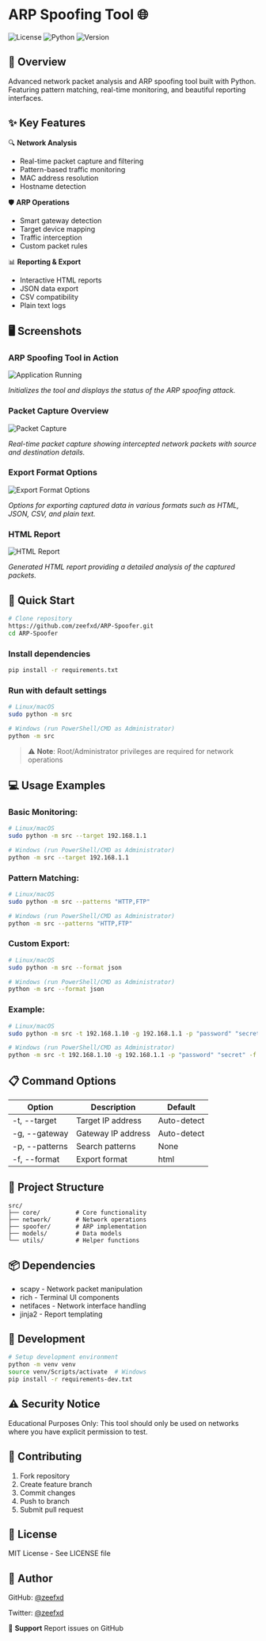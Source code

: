 # ARP Spoofing Tool 🌐

![License](https://img.shields.io/badge/license-MIT-blue.svg)
![Python](https://img.shields.io/badge/python-3.8+-orange.svg)
![Version](https://img.shields.io/badge/version-1.0.0-green.svg)

## 🎯 Overview
Advanced network packet analysis and ARP spoofing tool built with Python. Featuring pattern matching, real-time monitoring, and beautiful reporting interfaces.

## ✨ Key Features

🔍 **Network Analysis**
- Real-time packet capture and filtering
- Pattern-based traffic monitoring
- MAC address resolution
- Hostname detection

🛡️ **ARP Operations**
- Smart gateway detection
- Target device mapping
- Traffic interception
- Custom packet rules

📊 **Reporting & Export**
- Interactive HTML reports
- JSON data export
- CSV compatibility
- Plain text logs

## 🖥️ Screenshots

### ARP Spoofing Tool in Action

![Application Running](https://github.com/user-attachments/assets/338cf463-e9d3-4b49-8980-c1c21bad3036)

*Initializes the tool and displays the status of the ARP spoofing attack.*

### Packet Capture Overview

![Packet Capture](https://github.com/user-attachments/assets/7f34867a-d088-4ce1-9ded-ec7c595651f1)

*Real-time packet capture showing intercepted network packets with source and destination details.*

### Export Format Options

![Export Format Options](https://github.com/user-attachments/assets/dd164e81-62ff-4596-b2ba-196689833d78)

*Options for exporting captured data in various formats such as HTML, JSON, CSV, and plain text.*

### HTML Report

![HTML Report](https://github.com/user-attachments/assets/177ac313-68b5-49df-b5fd-2d993401ef5a)

*Generated HTML report providing a detailed analysis of the captured packets.*


## 🚀 Quick Start

```bash
# Clone repository
https://github.com/zeefxd/ARP-Spoofer.git
cd ARP-Spoofer
```

### Install dependencies
```bash
pip install -r requirements.txt
```

### Run with default settings
```bash
# Linux/macOS
sudo python -m src

# Windows (run PowerShell/CMD as Administrator)
python -m src
```

> ⚠️ **Note**: Root/Administrator privileges are required for network operations

## 💻 **Usage Examples**

### Basic Monitoring:
```bash
# Linux/macOS
sudo python -m src --target 192.168.1.1

# Windows (run PowerShell/CMD as Administrator)
python -m src --target 192.168.1.1
```

### Pattern Matching:
```bash
# Linux/macOS
sudo python -m src --patterns "HTTP,FTP"

# Windows (run PowerShell/CMD as Administrator)
python -m src --patterns "HTTP,FTP"
```

### Custom Export:
```bash
# Linux/macOS
sudo python -m src --format json

# Windows (run PowerShell/CMD as Administrator)
python -m src --format json
```

### Example:
```bash
# Linux/macOS
sudo python -m src -t 192.168.1.10 -g 192.168.1.1 -p "password" "secret" -f html

# Windows (run PowerShell/CMD as Administrator)
python -m src -t 192.168.1.10 -g 192.168.1.1 -p "password" "secret" -f html
```

## 📋 **Command Options**

| Option       | Description           | Default       |
|--------------|-----------------------|---------------|
| -t, --target | Target IP address     | Auto-detect   |
| -g, --gateway| Gateway IP address    | Auto-detect   |
| -p, --patterns| Search patterns      | None          |
| -f, --format | Export format         | html          |

## 📁 **Project Structure**
```
src/
├── core/          # Core functionality
├── network/       # Network operations
├── spoofer/       # ARP implementation
├── models/        # Data models
└── utils/         # Helper functions
```

## 📦 **Dependencies**
- scapy - Network packet manipulation
- rich - Terminal UI components
- netifaces - Network interface handling
- jinja2 - Report templating

## 🔧 **Development**
```bash
# Setup development environment
python -m venv venv
source venv/Scripts/activate  # Windows
pip install -r requirements-dev.txt
```

## ⚠️ **Security Notice**
Educational Purposes Only: This tool should only be used on networks where you have explicit permission to test.

## 🤝 **Contributing**
1. Fork repository
2. Create feature branch
3. Commit changes
4. Push to branch
5. Submit pull request

## 📜 **License**
MIT License - See LICENSE file

## 👤 **Author**
GitHub: [@zeefxd](https://github.com/zeefxd)

Twitter: [@zeefxd](https://x.com/zeefxd)

💬 **Support**
Report issues on GitHub
